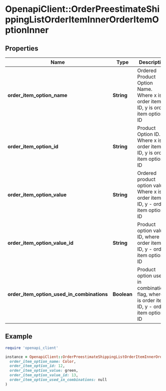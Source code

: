 # OpenapiClient::OrderPreestimateShippingListOrderItemInnerOrderItemOptionInner

## Properties

| Name | Type | Description | Notes |
| ---- | ---- | ----------- | ----- |
| **order_item_option_name** | **String** | Ordered Product Option Name. Where x is order item ID, y is order item option ID | [optional] |
| **order_item_option_id** | **String** | Product Option ID. Where x is order item ID, y is order item option ID | [optional] |
| **order_item_option_value** | **String** | Ordered product option value Where x is order item ID, y - order item option ID | [optional] |
| **order_item_option_value_id** | **String** | Product option value ID, where x is order item ID, y - order item option ID | [optional] |
| **order_item_option_used_in_combinations** | **Boolean** | Product option used in combinations flag, where x is order item ID, y - order item option ID | [optional] |

## Example

```ruby
require 'openapi_client'

instance = OpenapiClient::OrderPreestimateShippingListOrderItemInnerOrderItemOptionInner.new(
  order_item_option_name: Color,
  order_item_option_id: 12,
  order_item_option_value: green,
  order_item_option_value_id: 13,
  order_item_option_used_in_combinations: null
)
```

